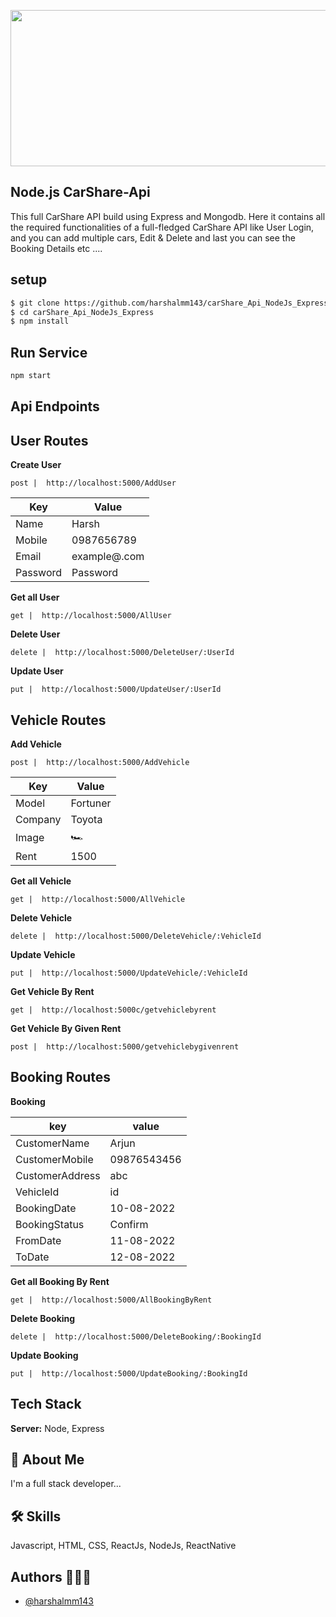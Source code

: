 <p align="center">
<img src='https://user-images.githubusercontent.com/102899317/195816326-d2c54fd9-22de-4ef1-919d-ce3249198b58.png' width="550" height="250" />
</p>




## Node.js CarShare-Api

This full CarShare API build using Express and Mongodb. Here it contains all the required functionalities of a full-fledged CarShare API like  User Login, and you can  add multiple cars,  Edit & Delete and last you can see the Booking Details  etc ....


## setup



```bash
$ git clone https://github.com/harshalmm143/carShare_Api_NodeJs_Express.git
$ cd carShare_Api_NodeJs_Express
$ npm install
```



## Run Service

```bash
npm start
```

## Api Endpoints




    

## User Routes

 **Create User** 

 `post |  http://localhost:5000/AddUser`

|Key | Value|
-----|------
| Name | Harsh |
| Mobile | 0987656789 |
| Email |  example@.com |
| Password | Password |

 **Get all User**
 
`get |  http://localhost:5000/AllUser`


 **Delete User**
 
`delete |  http://localhost:5000/DeleteUser/:UserId`


 **Update User**
 
`put |  http://localhost:5000/UpdateUser/:UserId`


## Vehicle Routes

**Add Vehicle** 

 `post |  http://localhost:5000/AddVehicle`

|Key | Value|
-----|------
| Model | Fortuner |
| Company | Toyota |
| Image | 🏎️  |
| Rent | 1500 |



 **Get all Vehicle**
 
`get |  http://localhost:5000/AllVehicle`


 **Delete Vehicle**
 
`delete |  http://localhost:5000/DeleteVehicle/:VehicleId`


 **Update Vehicle**
 
`put |  http://localhost:5000/UpdateVehicle/:VehicleId`

**Get Vehicle By Rent**

`get |  http://localhost:5000c/getvehiclebyrent`

**Get Vehicle By Given Rent**

`post |  http://localhost:5000/getvehiclebygivenrent`




## Booking Routes


**Booking**

  | key | value |
   -----|-----
  |  CustomerName   | Arjun|
  |  CustomerMobile | 09876543456|
  | CustomerAddress | abc |
  | VehicleId       | id |
  | BookingDate     | 10-08-2022 |
  | BookingStatus   | Confirm |
  | FromDate        | 11-08-2022 |
  | ToDate          | 12-08-2022 |
  
  
  
   **Get all Booking By Rent**
 
`get |  http://localhost:5000/AllBookingByRent`


 **Delete Booking**
 
`delete |  http://localhost:5000/DeleteBooking/:BookingId`


 **Update Booking**
 
`put |  http://localhost:5000/UpdateBooking/:BookingId`



  
## Tech Stack

**Server:** Node, Express


## 🚀 About Me
I'm a full stack developer...


## 🛠 Skills
Javascript, HTML, CSS, ReactJs, NodeJs, ReactNative 



## Authors 👨🏻‍💻

- [@harshalmm143](https://www.github.com/harshalmm143)




